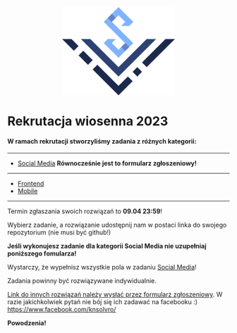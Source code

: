 <div align="center">
<img src="./assets/logo_solvro.png" height="200">
</div>

# Rekrutacja wiosenna 2023

#### W ramach rekrutacji stworzyliśmy zadania z różnych kategorii:

---

- [Social Media](https://forms.gle/2jjPQHKh7p9Ma7wH7) **Równocześnie jest to formularz zgłoszeniowy!**

---

- [Frontend](./frontend/zadanie.md)
- [Mobile](./mobile/zadanie.md)

---

Termin zgłaszania swoich rozwiązań to **09.04 23:59**!

Wybierz zadanie, a rozwiązanie udostępnij nam w postaci linka do swojego repozytorium (nie musi być github!)

**Jeśli wykonujesz zadanie dla kategorii Social Media nie uzupełniaj poniższego fomularza!** 

Wystarczy, że wypełnisz wszystkie pola w zadaniu [Social Media](https://forms.gle/2jjPQHKh7p9Ma7wH7)!

Zadania powinny być rozwiązywane indywidualnie.


[Link do innych rozwiązań należy wysłać przez formularz zgłoszeniowy](https://forms.gle/Wkm6yL7m6z9zsren6). W razie jakichkolwiek pytań nie bój się ich zadawać na facebooku :) https://www.facebook.com/knsolvro/ 

**Powodzenia!**


